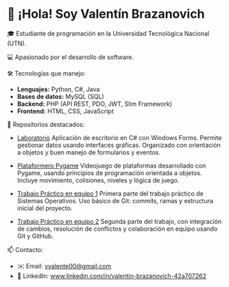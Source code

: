 # 👋 ¡Hola! Soy Valentín Brazanovich

🎓 Estudiante de programación en la Universidad Tecnológica Nacional (UTN).

💻 Apasionado por el desarrollo de software.

🛠️ Tecnologías que manejo:
- **Lenguajes:** Python, C#, Java
- **Bases de datos:** MySQL (SQL)
- **Backend:** PHP (API REST, PDO, JWT, Slim Framework)
- **Frontend:** HTML, CSS, JavaScript


📂 Repositorios destacados:
- [Laboratorio](https://github.com/ValentinBrazanovich/Brazanovich.Valentin.SegundoParcial)
  Aplicación de escritorio en C# con Windows Forms. Permite gestionar datos usando interfaces gráficas. Organizado con orientación a objetos y buen manejo de formularios y eventos.

- [Plataformero Pygame](https://github.com/ValentinBrazanovich/SegundoParcialPygame)
  Videojuego de plataformas desarrollado con Pygame, usando principios de programación orientada a objetos. Incluye movimiento, colisiones, niveles y lógica de juego.

- [Trabajo Práctico en equipo 1](https://github.com/ValentinBrazanovich/TP_SO_i1_Equipo102)
  Primera parte del trabajo práctico de Sistemas Operativos. Uso básico de Git: commits, ramas y estructura inicial del proyecto.
- [Trabajo Práctico en equipo 2](https://github.com/ValentinBrazanovich/TP_SO_i2_Equipo102)
  Segunda parte del trabajo, con integración de cambios, resolución de conflictos y colaboración en equipo usando Git y GitHub.


📫 Contacto:
- ✉️ Email: vvalente00@gmail.com
- 💼 LinkedIn: www.linkedin.com/in/valentín-brazanovich-42a707262
<!---
ValentinBrazanovich/ValentinBrazanovich is a ✨ special ✨ repository because its `README.md` (this file) appears on your GitHub profile.
You can click the Preview link to take a look at your changes.
--->
